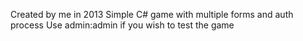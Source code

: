 Created by me in 2013
Simple C# game with multiple forms and auth process
Use admin:admin if you wish to test the game
